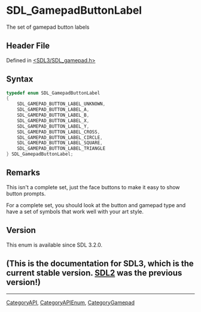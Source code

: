 # SDL_GamepadButtonLabel

The set of gamepad button labels

## Header File

Defined in [<SDL3/SDL_gamepad.h>](https://github.com/libsdl-org/SDL/blob/main/include/SDL3/SDL_gamepad.h)

## Syntax

```c
typedef enum SDL_GamepadButtonLabel
{
    SDL_GAMEPAD_BUTTON_LABEL_UNKNOWN,
    SDL_GAMEPAD_BUTTON_LABEL_A,
    SDL_GAMEPAD_BUTTON_LABEL_B,
    SDL_GAMEPAD_BUTTON_LABEL_X,
    SDL_GAMEPAD_BUTTON_LABEL_Y,
    SDL_GAMEPAD_BUTTON_LABEL_CROSS,
    SDL_GAMEPAD_BUTTON_LABEL_CIRCLE,
    SDL_GAMEPAD_BUTTON_LABEL_SQUARE,
    SDL_GAMEPAD_BUTTON_LABEL_TRIANGLE
} SDL_GamepadButtonLabel;
```

## Remarks

This isn't a complete set, just the face buttons to make it easy to show
button prompts.

For a complete set, you should look at the button and gamepad type and have
a set of symbols that work well with your art style.

## Version

This enum is available since SDL 3.2.0.

## (This is the documentation for SDL3, which is the current stable version. [SDL2](https://wiki.libsdl.org/SDL2/) was the previous version!)



----
[CategoryAPI](CategoryAPI), [CategoryAPIEnum](CategoryAPIEnum), [CategoryGamepad](CategoryGamepad)

